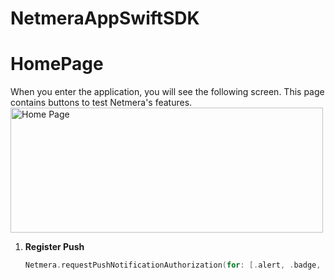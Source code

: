 # NetmeraAppSwiftSDK

# HomePage

When you enter the application, you will see the following screen. This page contains buttons to test Netmera's features.
<img src="https://github.com/elifyrktrk/NetmeraAppSwiftSDK/assets/36786466/16c14d5e-4b89-49dc-9fba-c2ae15a8663a" alt="Home Page" width="500" height="200">

1. **Register Push**
   ```swift
   Netmera.requestPushNotificationAuthorization(for: [.alert, .badge, .sound])
